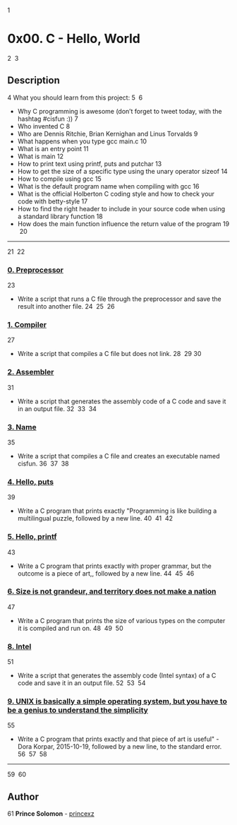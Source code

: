 
1
# 0x00. C - Hello, World
2
​
3
## Description
4
What you should learn from this project:
5
​
6
* Why C programming is awesome (don’t forget to tweet today, with the hashtag #cisfun :))
7
* Who invented C
8
* Who are Dennis Ritchie, Brian Kernighan and Linus Torvalds
9
* What happens when you type gcc main.c
10
* What is an entry point
11
* What is main
12
* How to print text using printf, puts and putchar
13
* How to get the size of a specific type using the unary operator sizeof
14
* How to compile using gcc
15
* What is the default program name when compiling with gcc
16
* What is the official Holberton C coding style and how to check your code with betty-style
17
* How to find the right header to include in your source code when using a standard library function
18
* How does the main function influence the return value of the program
19
​
20
---
21
​
22
### [0. Preprocessor](./0-preprocessor)
23
* Write a script that runs a C file through the preprocessor and save the result into another file.
24
​
25
​
26
### [1. Compiler](./1-compiler)
27
* Write a script that compiles a C file but does not link.
28
​
29
​
30
### [2. Assembler](./2-assembler)
31
* Write a script that generates the assembly code of a C code and save it in an output file.
32
​
33
​
34
### [3. Name](./3-name)
35
* Write a script that compiles a C file and creates an executable named cisfun.
36
​
37
​
38
### [4. Hello, puts](./4-puts.c)
39
* Write a C program that prints exactly "Programming is like building a multilingual puzzle, followed by a new line.
40
​
41
​
42
### [5. Hello, printf](./5-printf.c)
43
* Write a C program that prints exactly with proper grammar, but the outcome is a piece of art,, followed by a new line.
44
​
45
​
46
### [6. Size is not grandeur, and territory does not make a nation](./6-size.c)
47
* Write a C program that prints the size of various types on the computer it is compiled and run on.
48
​
49
​
50
### [8. Intel](./100-intel)
51
* Write a script that generates the assembly code (Intel syntax) of a C code and save it in an output file.
52
​
53
​
54
### [9. UNIX is basically a simple operating system, but you have to be a genius to understand the simplicity](./101-quote.c)
55
* Write a C program that prints exactly and that piece of art is useful" - Dora Korpar, 2015-10-19, followed by a new line, to the standard error.
56
​
57
​
58
---
59
​
60
## Author
61
**Prince Solomon** - [princexz](https://github.com/princexz)
